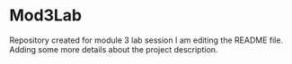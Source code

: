 # Mod3Lab
Repository created for module 3 lab session
I am editing the README file. Adding some more details about the project description.
